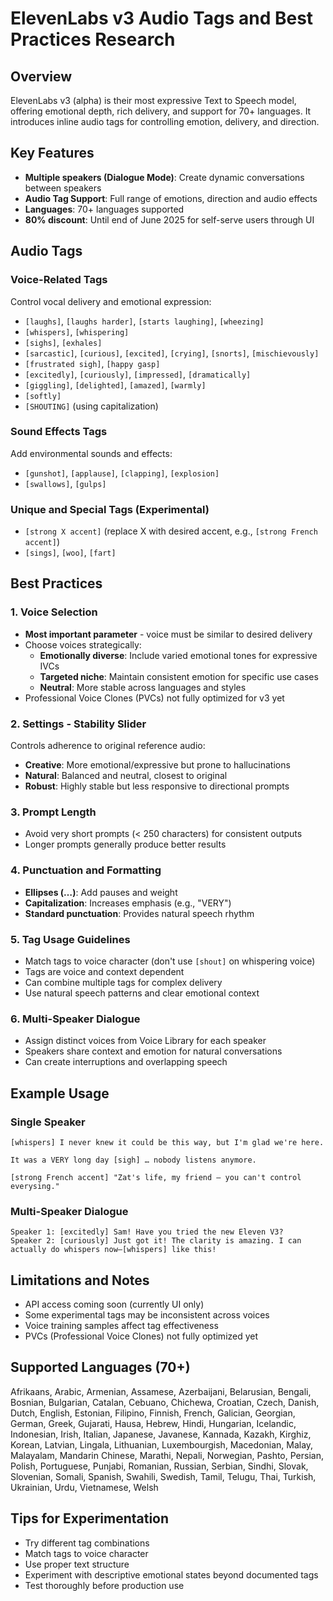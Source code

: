 # ElevenLabs v3 Audio Tags and Best Practices Research

## Overview
ElevenLabs v3 (alpha) is their most expressive Text to Speech model, offering emotional depth, rich delivery, and support for 70+ languages. It introduces inline audio tags for controlling emotion, delivery, and direction.

## Key Features
- **Multiple speakers (Dialogue Mode)**: Create dynamic conversations between speakers
- **Audio Tag Support**: Full range of emotions, direction and audio effects
- **Languages**: 70+ languages supported
- **80% discount**: Until end of June 2025 for self-serve users through UI

## Audio Tags

### Voice-Related Tags
Control vocal delivery and emotional expression:
- `[laughs]`, `[laughs harder]`, `[starts laughing]`, `[wheezing]`
- `[whispers]`, `[whispering]`
- `[sighs]`, `[exhales]`
- `[sarcastic]`, `[curious]`, `[excited]`, `[crying]`, `[snorts]`, `[mischievously]`
- `[frustrated sigh]`, `[happy gasp]`
- `[excitedly]`, `[curiously]`, `[impressed]`, `[dramatically]`
- `[giggling]`, `[delighted]`, `[amazed]`, `[warmly]`
- `[softly]`
- `[SHOUTING]` (using capitalization)

### Sound Effects Tags
Add environmental sounds and effects:
- `[gunshot]`, `[applause]`, `[clapping]`, `[explosion]`
- `[swallows]`, `[gulps]`

### Unique and Special Tags (Experimental)
- `[strong X accent]` (replace X with desired accent, e.g., `[strong French accent]`)
- `[sings]`, `[woo]`, `[fart]`

## Best Practices

### 1. Voice Selection
- **Most important parameter** - voice must be similar to desired delivery
- Choose voices strategically:
  - **Emotionally diverse**: Include varied emotional tones for expressive IVCs
  - **Targeted niche**: Maintain consistent emotion for specific use cases
  - **Neutral**: More stable across languages and styles
- Professional Voice Clones (PVCs) not fully optimized for v3 yet

### 2. Settings - Stability Slider
Controls adherence to original reference audio:
- **Creative**: More emotional/expressive but prone to hallucinations
- **Natural**: Balanced and neutral, closest to original
- **Robust**: Highly stable but less responsive to directional prompts

### 3. Prompt Length
- Avoid very short prompts (< 250 characters) for consistent outputs
- Longer prompts generally produce better results

### 4. Punctuation and Formatting
- **Ellipses (…)**: Add pauses and weight
- **Capitalization**: Increases emphasis (e.g., "VERY")
- **Standard punctuation**: Provides natural speech rhythm

### 5. Tag Usage Guidelines
- Match tags to voice character (don't use `[shout]` on whispering voice)
- Tags are voice and context dependent
- Can combine multiple tags for complex delivery
- Use natural speech patterns and clear emotional context

### 6. Multi-Speaker Dialogue
- Assign distinct voices from Voice Library for each speaker
- Speakers share context and emotion for natural conversations
- Can create interruptions and overlapping speech

## Example Usage

### Single Speaker
```
[whispers] I never knew it could be this way, but I'm glad we're here.
```

```
It was a VERY long day [sigh] … nobody listens anymore.
```

```
[strong French accent] "Zat's life, my friend — you can't control everysing."
```

### Multi-Speaker Dialogue
```
Speaker 1: [excitedly] Sam! Have you tried the new Eleven V3?
Speaker 2: [curiously] Just got it! The clarity is amazing. I can actually do whispers now—[whispers] like this!
```

## Limitations and Notes
- API access coming soon (currently UI only)
- Some experimental tags may be inconsistent across voices
- Voice training samples affect tag effectiveness
- PVCs (Professional Voice Clones) not fully optimized yet

## Supported Languages (70+)
Afrikaans, Arabic, Armenian, Assamese, Azerbaijani, Belarusian, Bengali, Bosnian, Bulgarian, Catalan, Cebuano, Chichewa, Croatian, Czech, Danish, Dutch, English, Estonian, Filipino, Finnish, French, Galician, Georgian, German, Greek, Gujarati, Hausa, Hebrew, Hindi, Hungarian, Icelandic, Indonesian, Irish, Italian, Japanese, Javanese, Kannada, Kazakh, Kirghiz, Korean, Latvian, Lingala, Lithuanian, Luxembourgish, Macedonian, Malay, Malayalam, Mandarin Chinese, Marathi, Nepali, Norwegian, Pashto, Persian, Polish, Portuguese, Punjabi, Romanian, Russian, Serbian, Sindhi, Slovak, Slovenian, Somali, Spanish, Swahili, Swedish, Tamil, Telugu, Thai, Turkish, Ukrainian, Urdu, Vietnamese, Welsh

## Tips for Experimentation
- Try different tag combinations
- Match tags to voice character
- Use proper text structure
- Experiment with descriptive emotional states beyond documented tags
- Test thoroughly before production use